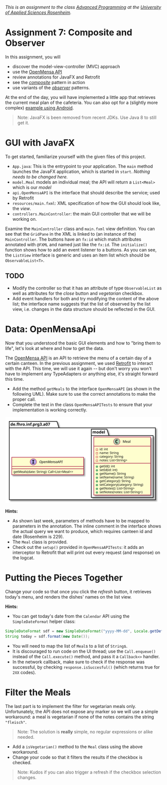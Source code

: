 _This is an assignment to the class [Advanced Programming](https://hsro-inf-fpk.github.io) at the [University of Applied Sciences Rosenheim](http://www.th-rosenheim.de)._


# Assignment 7: Composite and Observer

In this assignment, you will
- discover the model-view-controller (MVC) approach
- use the [OpenMensa API](http://doc.openmensa.org/api/v2/)
- review annotations for JavaFX and Retrofit
- see the [_composite_](https://en.wikipedia.org/wiki/Composite_pattern) pattern in action
- use variants of the [_observer_](https://en.wikipedia.org/wiki/Observer_pattern) patterns.

At the end of the day, you will have implemented a little app that retrieves the current meal plan of the cafeteria.
You can also opt for a (slightly more complex) [example using Android](https://github.com/hsro-inf-prg3/07-composite-observer).


> Note: JavaFX is been removed from recent JDKs.
> Use Java 8 to still get it.


# GUI with JavaFX

To get started, familiarize yourself with the given files of this project.

- `App.java`: This is the entrypoint to your application.
	The `main` method launches the JavaFX application, which is started in `start`.
	_Nothing needs to be changed here._
- `model.Meal` models an individual meal; the API will return a `List<Meal>` which is our _model_
- `api.OpenMensaAPI` is the interface that should describe the service; used by Retrofit
- `resources/main.fxml`: XML specification of how the GUI should look like, the _view_.
- `controllers.MainController`: the main GUI controller that we will be working on.

Examine the `MainController` class and `main.fxml` view definition.
You can see that the `GridPane` in the XML is linked to (an instance of the) `MainController`.
The buttons have an `fx:id` which match attributes annotated with `@FXML` and named just like the `fx:id`.
The `initialize()` function shows how to add an event listener to a buttons.
As you can see, the `ListView` interface is generic and uses an item list which should be `ObservableList<T>`.

## TODO

- Modify the controller so that it has an attribute of type `ObservableList` as well as attributes for the _close_ button and _vegetarian_ checkbox.
- Add event handlers for both and try modifying the content of the above list; the interface name suggests that the list of observed by the list view, i.e. changes in the data structure should be reflected in the GUI.


# Data: OpenMensaApi

Now that you understood the basic GUI elements and how to "bring them to life", let's look at where and how to get the data.

The [OpenMensa API](http://doc.openmensa.org/api/v2/) is an API to retrieve the menu of a certain day of a certain canteen.
In the previous assignment, we used [Retrofit](http://square.github.io/retrofit/) to interact with the API.
This time, we will use it again -- but don't worry you won't have to implement any TypeAdapters or anything else, it's straight forward this time.

* Add the method `getMeals` to the interface `OpenMensaAPI` (as shown in the following UML).
	Make sure to use the correct annotations to make the proper call.
* Complete the test in the class `OpenMensaAPITests` to ensure that your implementation is working correctly.

![API spec](./assets/images/APISpec.svg)

**Hints:** 
- As shown last week, parameters of methods have to be mapped to parameters in the annotation.
	The inline comment in the interface shows the actual query we want to produce, which requires canteen id and date (Rosenheim is 229).
- The `Meal` class is provided.
- Check out the `setup()` provided in `OpenMensaAPITests`: it adds an interceptor to Retrofit that will print out every request (and response) on the logcat.


# Putting the Pieces Together

Change your code so that once you click the _refresh_ button, it retrieves today's menu, and renders the dishes' names on the list view.

**Hints:**
- You can get today's date from the `Calendar` API using the `SimpleDateFormat` helper class:
	
```java
SimpleDateFormat sdf = new SimpleDateFormat("yyyy-MM-dd", Locale.getDefault());
String today = sdf.format(new Date());
```

- You will need to map the list of `Meal`s to a list of `String`s.
- It is discouraged to run code on the UI thread; use the `Call.enqueue()` instead of the `Call.execute()` method, and pass it a `Callback<>` handler.
- In the network callback, make sure to check if the response was successful, by checking `response.isSuccesful()` (which returns true for `2XX` codes).


# Filter the Meals

The last part is to implement the filter for vegetarian meals only.
Unfortunately, the API does not expose any marker so we will use a simple workaround:
a meal is vegetarian if none of the notes contains the string `"fleisch"`.

> Note: The solution is **really** simple, no regular expressions or alike needed.

- Add a `isVegetarian()` method to the `Meal` class using the above workaround.
- Change your code so that it filters the results if the checkbox is checked.

> Note: Kudos if you can also trigger a refresh if the checkbox selection changes.
